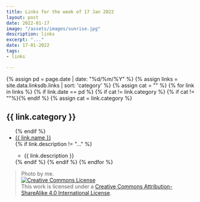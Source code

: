 ```yaml
---
title: Links for the week of 17 Jan 2022
layout: post
date: 2022-01-17
image: "/assets/images/sunrise.jpg"
description: links
excerpt: "..."
date: 17-01-2022
tags:
- links

---
```


<div class="links_block">
	{% assign pd = page.date | date: "%d/%m/%Y" %}
	{% assign links = site.data.linksdb.links | sort: 'category' %}
	{% assign cat = "" %}
	{% for link in links %}
		{% if link.date == pd %}
			{% if cat != link.category %}
				{% if cat != ""%}</ul>{% endif %}
				{% assign cat = link.category %}
				<h2>{{ link.category }}</h2>
				<ul>
			{% endif %}
				<li><a href="link.link">{{ link.name }}</a></li>
				{% if link.description != "..." %}
					<ul><li>{{ link.description }}</li></ul>
				{% endif %}
		{% endif %}
	{% endfor %}
	</ul>
</div>

> Photo by me. <br /><a rel="license" href="http://creativecommons.org/licenses/by-sa/4.0/"><img alt="Creative Commons License" style="border-width:0" src="https://i.creativecommons.org/l/by-sa/4.0/88x31.png" /></a><br />This work is licensed under a <a rel="license" href="http://creativecommons.org/licenses/by-sa/4.0/">Creative Commons Attribution-ShareAlike 4.0 International License</a>.